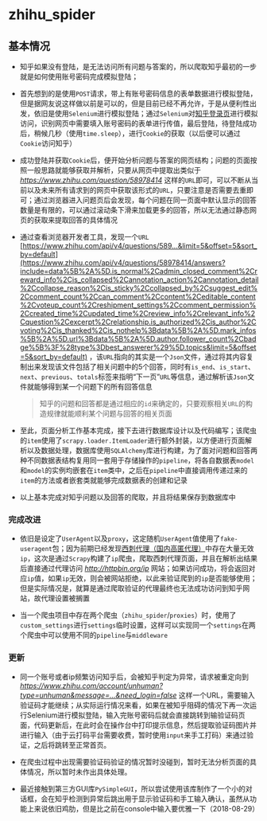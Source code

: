 # zhihu_spider

## 基本情况

* 知乎如果没有登陆，是无法访问所有问题与答案的，所以爬取知乎最初的一步就是如何使用账号密码完成模拟登陆；

* 首先想到的是使用`POST`请求，带上有账号密码信息的表单数据进行模拟登陆，但是据网友说这样做以前是可以的，但是目前已经不再允许，于是从便利性出发，依旧是使用`Selenium`进行模拟登陆；通过`Selenium`对[知乎登录页](https://www.zhihu.com/signin)进行模拟访问，识别网页中需要填入账号密码的表单进行传值，最后登陆，待登陆成功后，稍候几秒（使用`time.sleep`），进行`Cookie`的获取（以后便可以通过`Cookie`访问知乎）

* 成功登陆并获取`Cookie`后，便开始分析问题与答案的网页结构；问题的页面按照一般思路就能够获取并解析，只要从网页中提取出类似于 *https://www.zhihu.com/question/58978414* 这样的`URL`即可，可以不断从当前以及未来所有请求到的网页中获取该形式的`URL`，只要注意是否需要去重即可；通过浏览器进入问题页后会发现，每个问题在同一页面中默认显示的回答数量是有限的，可以通过滚动条下滑来加载更多的回答，所以无法通过静态网页的获取来提取回答的具体情况

* 通过查看浏览器开发者工具，发现一个`URL` [https://www.zhihu.com/api/v4/questions/589...&limit=5&offset=5&sort_by=default](https://www.zhihu.com/api/v4/questions/58978414/answers?include=data%5B%2A%5D.is_normal%2Cadmin_closed_comment%2Creward_info%2Cis_collapsed%2Cannotation_action%2Cannotation_detail%2Ccollapse_reason%2Cis_sticky%2Ccollapsed_by%2Csuggest_edit%2Ccomment_count%2Ccan_comment%2Ccontent%2Ceditable_content%2Cvoteup_count%2Creshipment_settings%2Ccomment_permission%2Ccreated_time%2Cupdated_time%2Creview_info%2Crelevant_info%2Cquestion%2Cexcerpt%2Crelationship.is_authorized%2Cis_author%2Cvoting%2Cis_thanked%2Cis_nothelp%3Bdata%5B%2A%5D.mark_infos%5B%2A%5D.url%3Bdata%5B%2A%5D.author.follower_count%2Cbadge%5B%3F%28type%3Dbest_answerer%29%5D.topics&limit=5&offset=5&sort_by=default) ，该`URL`指向的其实是一个`Json`文件，通过将其内容复制出来发现该文件包括了相关问题中的5个回答，同时有`is_end`、`is_start`、`next`、`previous`、`totals`标签来指明“下一页”`URL`等信息，通过解析该`Json`文件就能够得到某一个问题下的所有回答信息

    > 知乎的问题和回答都是通过相应的`id`来确定的，只要观察相关`URL`的构造规律就能顺利某个问题与回答的相关页面

* 至此，页面分析工作基本完成，接下去进行数据库设计以及代码编写；该爬虫的`item`使用了`scrapy.loader.ItemLoader`进行额外封装，以方便进行页面解析以及数据处理，数据库使用`SQLAlchemy`库进行构建，为了面对问题和回答两种不同数据表结构复用同一套用于存储操作的`pipeline`，将各自数据表`model`和`model`的实例均嵌套在`item`类中，之后在`pipeline`中直接调用传递过来的`item`的方法或者嵌套类就能够完成数据表的创建和记录

* 以上基本完成对知乎问题以及回答的爬取，并且将结果保存到数据库中

### 完成改进

* 依旧是设定了`UserAgent`以及`proxy`，这定随机`UserAgent`值使用了`fake-useragent`包；因为前期已经发现[西刺代理（国内高匿代理）](http://www.xicidaili.com/nn)中存在大量无效`ip`，这次是通过`Scrapy`构建了`ip`爬虫，爬取西刺代理页面，并且在解析出结果后直接通过代理访问 *http://httpbin.org/ip* 网站；如果访问成功，将会返回对应`ip`值，如果`ip`无效，则会被网站拒绝，以此来验证爬到的`ip`是否能够使用；但是实际情况是，就算是通过爬取验证的代理最终也无法成功访问到知乎网站，故代理设置被搁置

* 当一个爬虫项目中存在两个爬虫（`zhihu_spider`/`proxies`）时，使用了`custom_settings`进行`settings`临时设置，这样可以实现同一个`settings`在两个爬虫中可以使用不同的`pipeline`与`middleware`

### 更新

* 同一个账号或者ip频繁访问知乎后，会被知乎判定为异常，请求被重定向到 *https://www.zhihu.com/account/unhuman?type=unhuman&message=...&need_login=false* 这样一个URL，需要输入验证码才能继续；从实际运行情况来看，如果在被知乎阻碍的情况下再一次运行Selenium进行模拟登陆，输入完账号密码后就会直接跳转到输验证码页面，代码更新后，在此时会在操作台中打印提示信息，然后提取验证码图片并进行输入（由于云打码平台需要收费，暂时使用`input`来手工打码）来通过验证，之后将跳转至正常首页。

* 在爬虫过程中出现需要验证码验证的情况暂时没碰到，暂时无法分析页面的具体情况，所以暂时未作出具体处理。

* 最近接触到第三方GUI库`PySimpleGUI`，所以尝试使用该库制作了一个小的对话框，会在知乎检测到异常后跳出用于显示验证码和手工输入确认，虽然从功能上来说依旧鸡肋，但是比之前在console中输入要优雅一下（2018-08-29）
